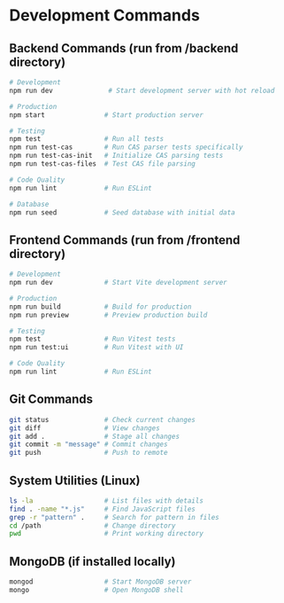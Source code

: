 # Development Commands

## Backend Commands (run from /backend directory)
```bash
# Development
npm run dev              # Start development server with hot reload

# Production
npm start               # Start production server

# Testing
npm test                # Run all tests
npm run test-cas        # Run CAS parser tests specifically
npm run test-cas-init   # Initialize CAS parsing tests
npm run test-cas-files  # Test CAS file parsing

# Code Quality
npm run lint            # Run ESLint

# Database
npm run seed            # Seed database with initial data
```

## Frontend Commands (run from /frontend directory)
```bash
# Development
npm run dev             # Start Vite development server

# Production
npm run build           # Build for production
npm run preview         # Preview production build

# Testing
npm test                # Run Vitest tests
npm run test:ui         # Run Vitest with UI

# Code Quality
npm run lint            # Run ESLint
```

## Git Commands
```bash
git status              # Check current changes
git diff                # View changes
git add .               # Stage all changes
git commit -m "message" # Commit changes
git push                # Push to remote
```

## System Utilities (Linux)
```bash
ls -la                  # List files with details
find . -name "*.js"     # Find JavaScript files
grep -r "pattern" .     # Search for pattern in files
cd /path                # Change directory
pwd                     # Print working directory
```

## MongoDB (if installed locally)
```bash
mongod                  # Start MongoDB server
mongo                   # Open MongoDB shell
```